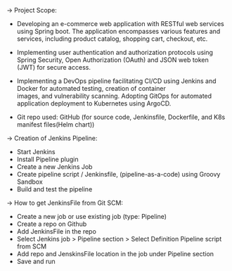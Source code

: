 -> Project Scope:
   * Developing an e-commerce web application with RESTful web services using Spring boot. The application encompasses various        features and services, including product catalog, shopping cart, checkout, etc. 
   * Implementing user authentication and authorization protocols using Spring Security, Open Authorization (OAuth) and JSON web 
     token (JWT) for secure access.
   * Implementing a DevOps pipeline facilitating CI/CD using Jenkins and Docker for automated testing, creation of container    
     images, and vulnerability scanning. Adopting GitOps for automated application deployment to Kubernetes using ArgoCD.

   * Git repo used: GitHub (for source code, Jenkinsfile, Dockerfile, and K8s manifest files(Helm chart))
  
-> Creation of Jenkins Pipeline:
   * Start Jenkins
   * Install Pipeline plugin
   * Create a new Jenkins Job
   * Create pipeline script / Jenkinsfile, (pipeline-as-a-code) using Groovy Sandbox
   * Build and test the pipeline
     
-> How to get JenkinsFile from Git SCM:
   * Create a new job or use existing job (type: Pipeline)
   * Create a repo on Github
   * Add JenkinsFile in the repo
   * Select Jenkins job > Pipeline section > Select Definition Pipeline script from SCM
   * Add repo and JenskinsFile location in the job under Pipeline section
   * Save and run
     
